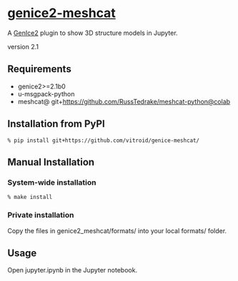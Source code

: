 # [genice2-meshcat](https://github.com/vitroid/genice-meshcat/)

A [GenIce2](https://github.com/vitroid/GenIce) plugin to show 3D structure models in Jupyter.

version 2.1

## Requirements


* genice2>=2.1b0
* u-msgpack-python
* meshcat@ git+https://github.com/RussTedrake/meshcat-python@colab

## Installation from PyPI

```shell
% pip install git+https://github.com/vitroid/genice-meshcat/
```

## Manual Installation

### System-wide installation

```shell
% make install
```

### Private installation

Copy the files in genice2_meshcat/formats/ into your local formats/ folder.

## Usage

Open jupyter.ipynb in the Jupyter notebook.
        



<!-- ## Test in place

```shell
% make test
``` -->
